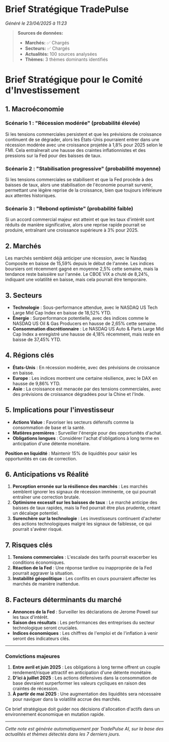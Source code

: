 # Brief Stratégique TradePulse

*Généré le 23/04/2025 à 11:23*

> **Sources de données:**
> - **Marchés:** ✅ Chargés
> - **Secteurs:** ✅ Chargés
> - **Actualités:** 100 sources analysées
> - **Thèmes:** 3 thèmes dominants identifiés

# Brief Stratégique pour le Comité d'Investissement

## 1. Macroéconomie

### Scénario 1 : "Récession modérée" (probabilité élevée)
Si les tensions commerciales persistent et que les prévisions de croissance continuent de se dégrader, alors les États-Unis pourraient entrer dans une récession modérée avec une croissance projetée à 1,8% pour 2025 selon le FMI. Cela entraînerait une hausse des craintes inflationnistes et des pressions sur la Fed pour des baisses de taux.

### Scénario 2 : "Stabilisation progressive" (probabilité moyenne)
Si les tensions commerciales se stabilisent et que la Fed procède à des baisses de taux, alors une stabilisation de l'économie pourrait survenir, permettant une légère reprise de la croissance, bien que toujours inférieure aux attentes historiques.

### Scénario 3 : "Rebond optimiste" (probabilité faible)
Si un accord commercial majeur est atteint et que les taux d'intérêt sont réduits de manière significative, alors une reprise rapide pourrait se produire, entraînant une croissance supérieure à 3% pour 2025.

## 2. Marchés

Les marchés semblent déjà anticiper une récession, avec le Nasdaq Composite en baisse de 15,59% depuis le début de l'année. Les indices boursiers ont récemment gagné en moyenne 2,5% cette semaine, mais la tendance reste baissière sur l'année. Le CBOE VIX a chuté de 8,24%, indiquant une volatilité en baisse, mais cela pourrait être temporaire.

## 3. Secteurs

- **Technologie** : Sous-performance attendue, avec le NASDAQ US Tech Large Mid Cap Index en baisse de 18,52% YTD.
- **Énergie** : Surperformance potentielle, avec des indices comme le NASDAQ US Oil & Gas Producers en hausse de 2,65% cette semaine.
- **Consommation discrétionnaire** : Le NASDAQ US Auto & Parts Large Mid Cap Index a enregistré une hausse de 4,18% récemment, mais reste en baisse de 37,45% YTD.

## 4. Régions clés

- **États-Unis** : En récession modérée, avec des prévisions de croissance en baisse.
- **Europe** : Les indices montrent une certaine résilience, avec le DAX en hausse de 9,86% YTD.
- **Asie** : La croissance est menacée par des tensions commerciales, avec des prévisions de croissance dégradées pour la Chine et l'Inde.

## 5. Implications pour l'investisseur

- **Actions Value** : Favoriser les secteurs défensifs comme la consommation de base et la santé.
- **Matières premières** : Surveiller l'énergie pour des opportunités d'achat.
- **Obligations longues** : Considérer l'achat d'obligations à long terme en anticipation d'une détente monétaire.

**Position en liquidité** : Maintenir 15% de liquidités pour saisir les opportunités en cas de correction.

## 6. Anticipations vs Réalité

1. **Perception erronée sur la résilience des marchés** : Les marchés semblent ignorer les signaux de récession imminente, ce qui pourrait entraîner une correction brutale.
2. **Optimisme excessif sur les baisses de taux** : Le marché anticipe des baisses de taux rapides, mais la Fed pourrait être plus prudente, créant un décalage potentiel.
3. **Surenchère sur la technologie** : Les investisseurs continuent d'acheter des actions technologiques malgré les signaux de faiblesse, ce qui pourrait s'avérer risqué.

## 7. Risques clés

1. **Tensions commerciales** : L'escalade des tarifs pourrait exacerber les conditions économiques.
2. **Réaction de la Fed** : Une réponse tardive ou inappropriée de la Fed pourrait aggraver la situation.
3. **Instabilité géopolitique** : Les conflits en cours pourraient affecter les marchés de manière inattendue.

## 8. Facteurs déterminants du marché

- **Annonces de la Fed** : Surveiller les déclarations de Jerome Powell sur les taux d'intérêt.
- **Saison des résultats** : Les performances des entreprises du secteur technologique seront cruciales.
- **Indices économiques** : Les chiffres de l'emploi et de l'inflation à venir seront des indicateurs clés.

---

### Convictions majeures

1. **Entre avril et juin 2025** : Les obligations à long terme offrent un couple rendement/risque attractif en anticipation d'une détente monétaire.
2. **D'ici à juillet 2025** : Les actions défensives dans la consommation de base devraient surperformer les valeurs cycliques en raison des craintes de récession.
3. **À partir de mai 2025** : Une augmentation des liquidités sera nécessaire pour naviguer dans la volatilité accrue des marchés.

Ce brief stratégique doit guider nos décisions d'allocation d'actifs dans un environnement économique en mutation rapide.

---

*Cette note est générée automatiquement par TradePulse AI, sur la base des actualités et thèmes détectés dans les 7 derniers jours.*
